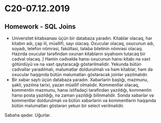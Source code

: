 # C20-07.12.2019
<h2>Homework - SQL Joins</h2>
<ul>
<li>
Universitet kitabxanası üçün bir databaza yaradın. Kitablar olacaq, hər kitabın adı, çap ili, müəllifi, sayı olacaq.
Oxucular olacaq, oxucunun adı, soyadı, telefon nömrəsi, fakültəsi, tələbə biletinin nömrəsi olacaq. 
Hazırda oxucular tərəfindən oxunan kitabların siyahısını tutacaq bir cədvəl olacaq. ]
Həmin cədvəldə hansı oxucunun hansı kitabı nə vaxt götürdüyü və nə vaxt qaytaracağı göstərilməlidir.
Yekunda bütün cədvəllər yaradılmalı, məlumatlar doldurulmalı və həm kitablar, həm də oxucular haqqında bütün məlumatları göstərəcək joinlər yazılmalıdır.
</li>
<li>
Bir xəbər saytı üçün databaza yaradın. Xəbərlərin başlığı, məzmunu, şəkli, yazılma tarixi, yazan müəllif olmalıdır. 
Kommentlər olacaq, kommentin məzmunu, hansı istifadəçi tərəfindən yazıldığı, kommentin hansı posta yazıldığı, 
nə zaman yazıldığı bilinməlidir. Sonda xəbərlər və kommentlər doldurulmalı və bütün xəbərlərin və kommentlərin haqqında bütün məlumatları göstərən yekun bir select verilməlidir.
</li>
</ul>



Sabaha qədər. Uğurlar.
